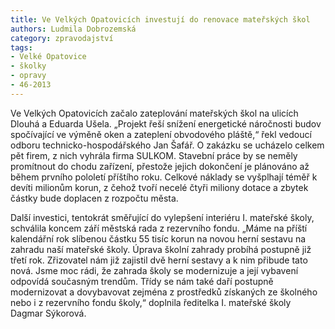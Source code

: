 ```yaml
---
title: Ve Velkých Opatovicích investují do renovace mateřských škol
authors: Ludmila Dobrozemská
category: zpravodajství
tags:
- Velké Opatovice
- školky
- opravy
- 46-2013
---
```


Ve Velkých Opatovicích začalo zateplování mateřských škol na ulicích Dlouhá a Eduarda Ušela. „Projekt řeší snížení energetické náročnosti budov spočívající ve výměně oken a zateplení obvodového pláště,“ řekl vedoucí odboru technicko-hospodářského Jan Šafář. O zakázku se ucházelo celkem pět firem, z nich vyhrála firma SULKOM. Stavební práce by se neměly promítnout do chodu zařízení, přestože jejich dokončení je plánováno až během prvního pololetí příštího roku. Celkové náklady se vyšplhají téměř k devíti milionům korun, z čehož tvoří necelé čtyři miliony dotace a zbytek částky bude doplacen z rozpočtu města.

Další investici, tentokrát směřující do vylepšení interiéru I. mateřské školy, schválila koncem září městská rada z rezervního fondu. „Máme na příští kalendářní rok slíbenou částku 55 tisíc korun na novou herní sestavu na zahradu naší mateřské školy. Úprava školní zahrady probíhá postupně již třetí rok. Zřizovatel nám již zajistil dvě herní sestavy a k nim přibude tato nová. Jsme moc rádi, že zahrada školy se modernizuje a její vybavení odpovídá současným trendům. Třídy se nám také daří postupně modernizovat a dovybavovat zejména z prostředků získaných ze školného nebo i z rezervního fondu školy,“ doplnila ředitelka I. mateřské školy Dagmar Sýkorová.
